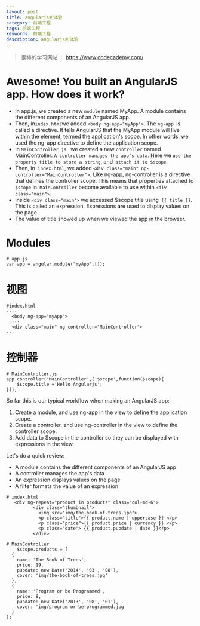 ```yaml
---
layout: post
title: angularjs初体验
category: 前端工程
tags: 前端工程
keywords: 前端工程
description: angularjs初体验
---
```


> 很棒的学习网站 ： https://www.codecademy.com/

# Awesome! You built an AngularJS app. How does it work?

* In app.js, we created a new `module` named MyApp. A module contains the different components of an AngularJS app.
* Then, in` index.html `we added `<body ng-app="myApp">`. The `ng-app `is called a directive. It tells AngularJS that the MyApp module will live within the <body> element, termed the application's scope. In other words, we used the ng-app directive to define the application scope.
* In `MainController.js ` we created a new `controller` named MainController. `A controller manages the app's data`. Here we `use the property title to store a string`, and` attach it to $scope`.
* Then, in` index.html`, we added `<div class="main" ng-controller="MainController">`. Like ng-app, ng-controller is a directive that defines the controller scope. This means that properties attached to` $scope` in` MainController` become available to use within `<div class="main">`.
* Inside `<div class="main">` we accessed $scope.title using` {{ title }}`. This is called an expression. Expressions are used to display values on the page.
* The value of title showed up when we viewed the app in the browser.

# Modules 

```
# app.js
var app = angular.module("myApp",[]);
```

# 视图

```
#index.html
····
  <body ng-app="myApp">
  ···
  <div class="main" ng-controller="MainController">
···
```

# 控制器

```
# MainController.js
app.controller('MainController',['$scope',function($scope){
    $scope.title ='Hello Angularjs';
}]);

```

So far this is our typical workflow when making an AngularJS app:

1. Create a module, and use ng-app in the view to define the application scope.
2. Create a controller, and use ng-controller in the view to define the controller scope.
3. Add data to $scope in the controller so they can be displayed with expressions in the view.


Let's do a quick review:

* A module contains the different components of an AngularJS app
* A controller manages the app's data
* An expression displays values on the page
* A filter formats the value of an expression


```
# index.html
   <div ng-repeat="product in products" class="col-md-6">
          <div class="thumbnail">
            <img src="img/the-book-of-trees.jpg">
            <p class="title">{{ product.name | uppercase }} </p>
            <p class="price">{{ product.price | currency }} </p>
            <p class="date"> {{ product.pubdate | date }}</p>
          </div>
```

```
# MainController
    $scope.products = [ 
  { 
    name: 'The Book of Trees', 
    price: 19, 
    pubdate: new Date('2014', '03', '08'), 
    cover: 'img/the-book-of-trees.jpg' 
  }, 
  { 
    name: 'Program or be Programmed', 
    price: 8, 
    pubdate: new Date('2013', '08', '01'), 
    cover: 'img/program-or-be-programmed.jpg' 
  } 
];
 
```